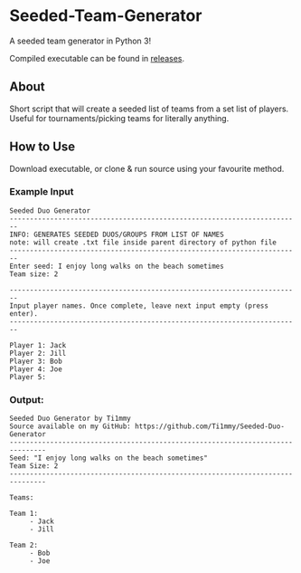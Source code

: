 # Seeded-Team-Generator
A seeded team generator in Python 3!

Compiled executable can be found in [releases](https://github.com/Ti1mmy/Seeded-Duo-Generator/releases).

## About
Short script that will create a seeded list of teams from a set list of players. Useful for tournaments/picking teams for literally anything.

## How to Use
Download executable, or clone & run source using your favourite method.

### Example Input

```
Seeded Duo Generator
------------------------------------------------------------------------
INFO: GENERATES SEEDED DUOS/GROUPS FROM LIST OF NAMES
note: will create .txt file inside parent directory of python file
------------------------------------------------------------------------
Enter seed: I enjoy long walks on the beach sometimes
Team size: 2

------------------------------------------------------------------------
Input player names. Once complete, leave next input empty (press enter).
------------------------------------------------------------------------

Player 1: Jack
Player 2: Jill
Player 3: Bob
Player 4: Joe
Player 5: 
```

### Output:

```
Seeded Duo Generator by Ti1mmy
Source available on my GitHub: https://github.com/Ti1mmy/Seeded-Duo-Generator
-------------------------------------------------------------------------------
Seed: "I enjoy long walks on the beach sometimes"
Team Size: 2
-------------------------------------------------------------------------------

Teams:

Team 1:
     - Jack
     - Jill

Team 2:
     - Bob
     - Joe
```
